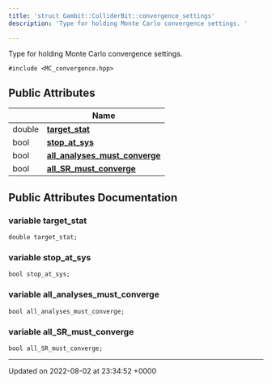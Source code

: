 ```yaml
---
title: 'struct Gambit::ColliderBit::convergence_settings'
description: 'Type for holding Monte Carlo convergence settings. '

---
```









Type for holding Monte Carlo convergence settings. 


`#include <MC_convergence.hpp>`

## Public Attributes

|                | Name           |
| -------------- | -------------- |
| double | **[target_stat](/documentation/code/main/classes/structgambit_1_1colliderbit_1_1convergence__settings/#variable-target-stat)**  |
| bool | **[stop_at_sys](/documentation/code/main/classes/structgambit_1_1colliderbit_1_1convergence__settings/#variable-stop-at-sys)**  |
| bool | **[all_analyses_must_converge](/documentation/code/main/classes/structgambit_1_1colliderbit_1_1convergence__settings/#variable-all-analyses-must-converge)**  |
| bool | **[all_SR_must_converge](/documentation/code/main/classes/structgambit_1_1colliderbit_1_1convergence__settings/#variable-all-sr-must-converge)**  |

## Public Attributes Documentation

### variable target_stat

```
double target_stat;
```


### variable stop_at_sys

```
bool stop_at_sys;
```


### variable all_analyses_must_converge

```
bool all_analyses_must_converge;
```


### variable all_SR_must_converge

```
bool all_SR_must_converge;
```


-------------------------------

Updated on 2022-08-02 at 23:34:52 +0000
